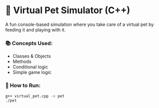 # 🐾 Virtual Pet Simulator (C++)

A fun console-based simulation where you take care of a virtual pet by feeding it and playing with it.

### 📚 Concepts Used:
- Classes & Objects
- Methods
- Conditional logic
- Simple game logic

### 🚀 How to Run:
```bash
g++ virtual_pet.cpp -o pet
./pet
